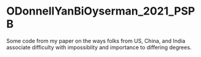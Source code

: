 # ODonnellYanBiOyserman_2021_PSPB
Some code from my paper on the ways folks from US, China, and India associate difficulty with impossiblity and importance to differing degrees.
